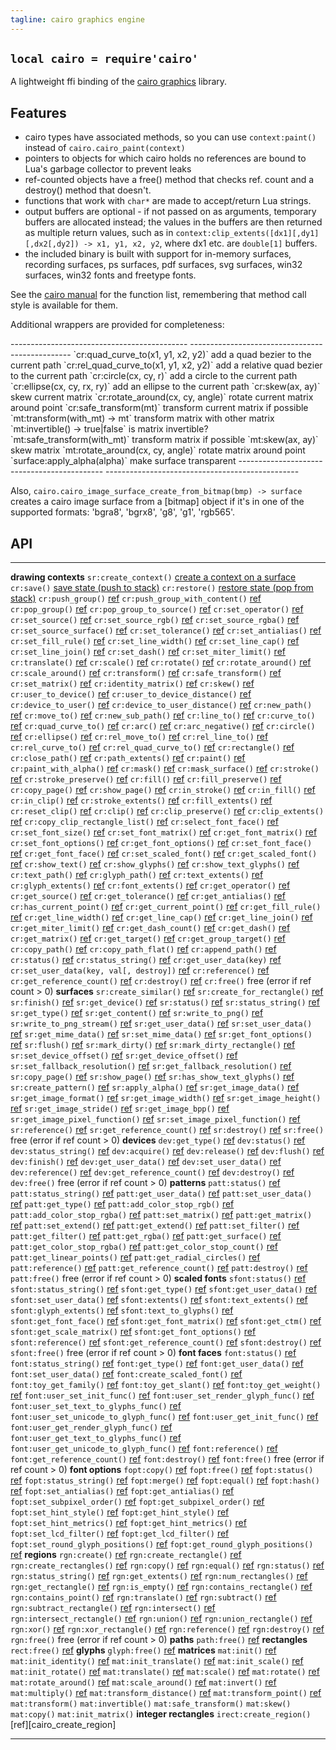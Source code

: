 ```yaml
---
tagline: cairo graphics engine
---
```


## `local cairo = require'cairo'`

A lightweight ffi binding of the [cairo graphics] library.


## Features

  * cairo types have associated methods, so you can use `context:paint()`
  instead of `cairo.cairo_paint(context)`
  * pointers to objects for which cairo holds no references are bound to
  Lua's garbage collector to prevent leaks
  * ref-counted objects have a free() method that checks ref. count and a
  destroy() method that doesn't.
  * functions that work with `char*` are made to accept/return Lua strings.
  * output buffers are optional - if not passed on as arguments, temporary
  buffers are allocated instead; the values in the buffers are then returned
  as multiple return values, such as in
  `context:clip_extents([dx1][,dy1][,dx2[,dy2]) -> x1, y1, x2, y2`,
  where dx1 etc. are `double[1]` buffers.
  * the included binary is built with support for in-memory surfaces,
  recording surfaces, ps surfaces, pdf surfaces, svg surfaces, win32 surfaces,
  win32 fonts and freetype fonts.

See the [cairo manual] for the function list, remembering that method call
style is available for them.

Additional wrappers are provided for completeness:

<div class="small">
-------------------------------------------- ------------------------------------------------
`cr:quad_curve_to(x1, y1, x2, y2)`           add a quad bezier to the current path
`cr:rel_quad_curve_to(x1, y1, x2, y2)`       add a relative quad bezier to the current path
`cr:circle(cx, cy, r)`                       add a circle to the current path
`cr:ellipse(cx, cy, rx, ry)`                 add an ellipse to the current path
`cr:skew(ax, ay)`                            skew current matrix
`cr:rotate_around(cx, cy, angle)`            rotate current matrix around point
`cr:safe_transform(mt)`                      transform current matrix if possible
`mt:transform(with_mt) -> mt`                transform matrix with other matrix
`mt:invertible() -> true|false`              is matrix invertible?
`mt:safe_transform(with_mt)`                 transform matrix if possible
`mt:skew(ax, ay)`                            skew matrix
`mt:rotate_around(cx, cy, angle)`            rotate matrix around point
`surface:apply_alpha(alpha)`                 make surface transparent
-------------------------------------------- ------------------------------------------------

Also, `cairo.cairo_image_surface_create_from_bitmap(bmp) -> surface`
creates a cairo image surface from a [bitmap] object if it's in one
of the supported formats: 'bgra8', 'bgrx8', 'g8', 'g1', 'rgb565'.

[cairo graphics]:   http://cairographics.org/
[cairo manual]:     http://cairographics.org/manual/


## API

------------------------------------------- -----------------------------------------------------
__drawing contexts__
`sr:create_context()`                       [create a context on a surface][cairo_create]
`cr:save()`                                 [save state (push to stack)][cairo_save]
`cr:restore()`                              [restore state (pop from stack)][cairo_restore]
`cr:push_group()`                           [ref][cairo_push_group]
`cr:push_group_with_content()`              [ref][cairo_push_group_with_content]
`cr:pop_group()`                            [ref][cairo_pop_group]
`cr:pop_group_to_source()`                  [ref][cairo_pop_group_to_source]
`cr:set_operator()`                         [ref][cairo_set_operator]
`cr:set_source()`                           [ref][cairo_set_source]
`cr:set_source_rgb()`                       [ref][cairo_set_source_rgb]
`cr:set_source_rgba()`                      [ref][cairo_set_source_rgba]
`cr:set_source_surface()`                   [ref][cairo_set_source_surface]
`cr:set_tolerance()`                        [ref][cairo_set_tolerance]
`cr:set_antialias()`                        [ref][cairo_set_antialias]
`cr:set_fill_rule()`                        [ref][cairo_set_fill_rule]
`cr:set_line_width()`                       [ref][cairo_set_line_width]
`cr:set_line_cap()`                         [ref][cairo_set_line_cap]
`cr:set_line_join()`                        [ref][cairo_set_line_join]
`cr:set_dash()`                             [ref][cairo_set_dash]
`cr:set_miter_limit()`                      [ref][cairo_set_miter_limit]
`cr:translate()`                            [ref][cairo_translate]
`cr:scale()`                                [ref][cairo_scale]
`cr:rotate()`                               [ref][cairo_rotate]
`cr:rotate_around()`                        [ref][cairo_rotate_around]
`cr:scale_around()`                         [ref][cairo_scale_around]
`cr:transform()`                            [ref][cairo_transform]
`cr:safe_transform()`                       [ref][cairo_safe_transform]
`cr:set_matrix()`                           [ref][cairo_set_matrix]
`cr:identity_matrix()`                      [ref][cairo_identity_matrix]
`cr:skew()`                                 [ref][cairo_skew]
`cr:user_to_device()`                       [ref][cairo_user_to_device]
`cr:user_to_device_distance()`              [ref][cairo_user_to_device_distance]
`cr:device_to_user()`                       [ref][cairo_device_to_user]
`cr:device_to_user_distance()`              [ref][cairo_device_to_user_distance]
`cr:new_path()`                             [ref][cairo_new_path]
`cr:move_to()`                              [ref][cairo_move_to]
`cr:new_sub_path()`                         [ref][cairo_new_sub_path]
`cr:line_to()`                              [ref][cairo_line_to]
`cr:curve_to()`                             [ref][cairo_curve_to]
`cr:quad_curve_to()`                        [ref][cairo_quad_curve_to]
`cr:arc()`                                  [ref][cairo_arc]
`cr:arc_negative()`                         [ref][cairo_arc_negative]
`cr:circle()`                               [ref][cairo_circle]
`cr:ellipse()`                              [ref][cairo_ellipse]
`cr:rel_move_to()`                          [ref][cairo_rel_move_to]
`cr:rel_line_to()`                          [ref][cairo_rel_line_to]
`cr:rel_curve_to()`                         [ref][cairo_rel_curve_to]
`cr:rel_quad_curve_to()`                    [ref][cairo_rel_quad_curve_to]
`cr:rectangle()`                            [ref][cairo_rectangle]
`cr:close_path()`                           [ref][cairo_close_path]
`cr:path_extents()`                         [ref][cairo_path_extents]
`cr:paint()`                                [ref][cairo_paint]
`cr:paint_with_alpha()`                     [ref][cairo_paint_with_alpha]
`cr:mask()`                                 [ref][cairo_mask]
`cr:mask_surface()`                         [ref][cairo_mask_surface]
`cr:stroke()`                               [ref][cairo_stroke]
`cr:stroke_preserve()`                      [ref][cairo_stroke_preserve]
`cr:fill()`                                 [ref][cairo_fill]
`cr:fill_preserve()`                        [ref][cairo_fill_preserve]
`cr:copy_page()`                            [ref][cairo_copy_page]
`cr:show_page()`                            [ref][cairo_show_page]
`cr:in_stroke()`                            [ref][cairo_in_stroke]
`cr:in_fill()`                              [ref][cairo_in_fill]
`cr:in_clip()`                              [ref][cairo_in_clip]
`cr:stroke_extents()`                       [ref][cairo_stroke_extents]
`cr:fill_extents()`                         [ref][cairo_fill_extents]
`cr:reset_clip()`                           [ref][cairo_reset_clip]
`cr:clip()`                                 [ref][cairo_clip]
`cr:clip_preserve()`                        [ref][cairo_clip_preserve]
`cr:clip_extents()`                         [ref][cairo_clip_extents]
`cr:copy_clip_rectangle_list()`             [ref][cairo_copy_clip_rectangle_list]
`cr:select_font_face()`                     [ref][cairo_select_font_face]
`cr:set_font_size()`                        [ref][cairo_set_font_size]
`cr:set_font_matrix()`                      [ref][cairo_set_font_matrix]
`cr:get_font_matrix()`                      [ref][cairo_get_font_matrix]
`cr:set_font_options()`                     [ref][cairo_set_font_options]
`cr:get_font_options()`                     [ref][cairo_get_font_options]
`cr:set_font_face()`                        [ref][cairo_set_font_face]
`cr:get_font_face()`                        [ref][cairo_get_font_face]
`cr:set_scaled_font()`                      [ref][cairo_set_scaled_font]
`cr:get_scaled_font()`                      [ref][cairo_get_scaled_font]
`cr:show_text()`                            [ref][cairo_show_text]
`cr:show_glyphs()`                          [ref][cairo_show_glyphs]
`cr:show_text_glyphs()`                     [ref][cairo_show_text_glyphs]
`cr:text_path()`                            [ref][cairo_text_path]
`cr:glyph_path()`                           [ref][cairo_glyph_path]
`cr:text_extents()`                         [ref][cairo_text_extents]
`cr:glyph_extents()`                        [ref][cairo_glyph_extents]
`cr:font_extents()`                         [ref][cairo_font_extents]
`cr:get_operator()`                         [ref][cairo_get_operator]
`cr:get_source()`                           [ref][cairo_get_source]
`cr:get_tolerance()`                        [ref][cairo_get_tolerance]
`cr:get_antialias()`                        [ref][cairo_get_antialias]
`cr:has_current_point()`                    [ref][cairo_has_current_point]
`cr:get_current_point()`                    [ref][cairo_get_current_point]
`cr:get_fill_rule()`                        [ref][cairo_get_fill_rule]
`cr:get_line_width()`                       [ref][cairo_get_line_width]
`cr:get_line_cap()`                         [ref][cairo_get_line_cap]
`cr:get_line_join()`                        [ref][cairo_get_line_join]
`cr:get_miter_limit()`                      [ref][cairo_get_miter_limit]
`cr:get_dash_count()`                       [ref][cairo_get_dash_count]
`cr:get_dash()`                             [ref][cairo_get_dash]
`cr:get_matrix()`                           [ref][cairo_get_matrix]
`cr:get_target()`                           [ref][cairo_get_target]
`cr:get_group_target()`                     [ref][cairo_get_group_target]
`cr:copy_path()`                            [ref][cairo_copy_path]
`cr:copy_path_flat()`                       [ref][cairo_copy_path_flat]
`cr:append_path()`                          [ref][cairo_append_path]
`cr:status()`                               [ref][cairo_status]
`cr:status_string()`                        [ref][cairo_status_string]
`cr:get_user_data(key)`                     [ref][cairo_get_user_data]
`cr:set_user_data(key, val[, destroy])`     [ref][cairo_set_user_data]
`cr:reference()`                            [ref][cairo_reference]
`cr:get_reference_count()`                  [ref][cairo_get_reference_count]
`cr:destroy()`                              [ref][cairo_destroy]
`cr:free()`                                 free (error if ref count > 0)
__surfaces__
`sr:create_similar()`                       [ref][cairo_surface_create_similar]
`sr:create_for_rectangle()`                 [ref][cairo_surface_create_for_rectangle]
`sr:finish()`                               [ref][cairo_surface_finish]
`sr:get_device()`                           [ref][cairo_surface_get_device]
`sr:status()`                               [ref][cairo_surface_status]
`sr:status_string()`                        [ref][cairo_surface_status_string]
`sr:get_type()`                             [ref][cairo_surface_get_type]
`sr:get_content()`                          [ref][cairo_surface_get_content]
`sr:write_to_png()`                         [ref][cairo_surface_write_to_png]
`sr:write_to_png_stream()`                  [ref][cairo_surface_write_to_png_stream]
`sr:get_user_data()`                        [ref][cairo_surface_get_user_data]
`sr:set_user_data()`                        [ref][cairo_surface_set_user_data]
`sr:get_mime_data()`                        [ref][cairo_surface_get_mime_data]
`sr:set_mime_data()`                        [ref][cairo_surface_set_mime_data]
`sr:get_font_options()`                     [ref][cairo_surface_get_font_options]
`sr:flush()`                                [ref][cairo_surface_flush]
`sr:mark_dirty()`                           [ref][cairo_surface_mark_dirty]
`sr:mark_dirty_rectangle()`                 [ref][cairo_surface_mark_dirty_rectangle]
`sr:set_device_offset()`                    [ref][cairo_surface_set_device_offset]
`sr:get_device_offset()`                    [ref][cairo_surface_get_device_offset]
`sr:set_fallback_resolution()`              [ref][cairo_surface_set_fallback_resolution]
`sr:get_fallback_resolution()`              [ref][cairo_surface_get_fallback_resolution]
`sr:copy_page()`                            [ref][cairo_surface_copy_page]
`sr:show_page()`                            [ref][cairo_surface_show_page]
`sr:has_show_text_glyphs()`                 [ref][cairo_surface_has_show_text_glyphs]
`sr:create_pattern()`                       [ref][cairo_surface_create_pattern]
`sr:apply_alpha()`                          [ref][cairo_surface_apply_alpha]
`sr:get_image_data()`                       [ref][cairo_surface_get_image_data]
`sr:get_image_format()`                     [ref][cairo_surface_get_image_format]
`sr:get_image_width()`                      [ref][cairo_surface_get_image_width]
`sr:get_image_height()`                     [ref][cairo_surface_get_image_height]
`sr:get_image_stride()`                     [ref][cairo_surface_get_image_stride]
`sr:get_image_bpp()`                        [ref][cairo_surface_get_image_bpp]
`sr:get_image_pixel_function()`             [ref][cairo_surface_get_image_pixel_function]
`sr:set_image_pixel_function()`             [ref][cairo_surface_set_image_pixel_function]
`sr:reference()`                            [ref][cairo_surface_reference]
`sr:get_reference_count()`                  [ref][cairo_surface_get_reference_count]
`sr:destroy()`                              [ref][cairo_surface_destroy]
`sr:free()`                                 free (error if ref count > 0)
__devices__
`dev:get_type()`                            [ref][cairo_get_type]
`dev:status()`                              [ref][cairo_status]
`dev:status_string()`                       [ref][cairo_status_string]
`dev:acquire()`                             [ref][cairo_acquire]
`dev:release()`                             [ref][cairo_release]
`dev:flush()`                               [ref][cairo_flush]
`dev:finish()`                              [ref][cairo_finish]
`dev:get_user_data()`                       [ref][cairo_get_user_data]
`dev:set_user_data()`                       [ref][cairo_set_user_data]
`dev:reference()`                           [ref][cairo_reference]
`dev:get_reference_count()`                 [ref][cairo_get_reference_count]
`dev:destroy()`                             [ref][cairo_destroy]
`dev:free()`                                free (error if ref count > 0)
__patterns__
`patt:status()`                             [ref][cairo_status]
`patt:status_string()`                      [ref][cairo_status_string]
`patt:get_user_data()`                      [ref][cairo_get_user_data]
`patt:set_user_data()`                      [ref][cairo_set_user_data]
`patt:get_type()`                           [ref][cairo_get_type]
`patt:add_color_stop_rgb()`                 [ref][cairo_add_color_stop_rgb]
`patt:add_color_stop_rgba()`                [ref][cairo_add_color_stop_rgba]
`patt:set_matrix()`                         [ref][cairo_set_matrix]
`patt:get_matrix()`                         [ref][cairo_get_matrix]
`patt:set_extend()`                         [ref][cairo_set_extend]
`patt:get_extend()`                         [ref][cairo_get_extend]
`patt:set_filter()`                         [ref][cairo_set_filter]
`patt:get_filter()`                         [ref][cairo_get_filter]
`patt:get_rgba()`                           [ref][cairo_get_rgba]
`patt:get_surface()`                        [ref][cairo_get_surface]
`patt:get_color_stop_rgba()`                [ref][cairo_get_color_stop_rgba]
`patt:get_color_stop_count()`               [ref][cairo_get_color_stop_count]
`patt:get_linear_points()`                  [ref][cairo_get_linear_points]
`patt:get_radial_circles()`                 [ref][cairo_get_radial_circles]
`patt:reference()`                          [ref][cairo_reference]
`patt:get_reference_count()`                [ref][cairo_get_reference_count]
`patt:destroy()`                            [ref][cairo_destroy]
`patt:free()`                               free (error if ref count > 0)
__scaled fonts__
`sfont:status()`                            [ref][cairo_status]
`sfont:status_string()`                     [ref][cairo_status_string]
`sfont:get_type()`                          [ref][cairo_get_type]
`sfont:get_user_data()`                     [ref][cairo_get_user_data]
`sfont:set_user_data()`                     [ref][cairo_set_user_data]
`sfont:extents()`                           [ref][cairo_extents]
`sfont:text_extents()`                      [ref][cairo_text_extents]
`sfont:glyph_extents()`                     [ref][cairo_glyph_extents]
`sfont:text_to_glyphs()`                    [ref][cairo_text_to_glyphs]
`sfont:get_font_face()`                     [ref][cairo_get_font_face]
`sfont:get_font_matrix()`                   [ref][cairo_get_font_matrix]
`sfont:get_ctm()`                           [ref][cairo_get_ctm]
`sfont:get_scale_matrix()`                  [ref][cairo_get_scale_matrix]
`sfont:get_font_options()`                  [ref][cairo_get_font_options]
`sfont:reference()`                         [ref][cairo_reference]
`sfont:get_reference_count()`               [ref][cairo_get_reference_count]
`sfont:destroy()`                           [ref][cairo_destroy]
`sfont:free()`                              free (error if ref count > 0)
__font faces__
`font:status()`                             [ref][cairo_status]
`font:status_string()`                      [ref][cairo_status_string]
`font:get_type()`                           [ref][cairo_get_type]
`font:get_user_data()`                      [ref][cairo_get_user_data]
`font:set_user_data()`                      [ref][cairo_set_user_data]
`font:create_scaled_font()`                 [ref][cairo_create_scaled_font]
`font:toy_get_family()`                     [ref][cairo_toy_get_family]
`font:toy_get_slant()`                      [ref][cairo_toy_get_slant]
`font:toy_get_weight()`                     [ref][cairo_toy_get_weight]
`font:user_set_init_func()`                 [ref][cairo_user_set_init_func]
`font:user_set_render_glyph_func()`         [ref][cairo_user_set_render_glyph_func]
`font:user_set_text_to_glyphs_func()`       [ref][cairo_user_set_text_to_glyphs_func]
`font:user_set_unicode_to_glyph_func()`     [ref][cairo_user_set_unicode_to_glyph_func]
`font:user_get_init_func()`                 [ref][cairo_user_get_init_func]
`font:user_get_render_glyph_func()`         [ref][cairo_user_get_render_glyph_func]
`font:user_get_text_to_glyphs_func()`       [ref][cairo_user_get_text_to_glyphs_func]
`font:user_get_unicode_to_glyph_func()`     [ref][cairo_user_get_unicode_to_glyph_func]
`font:reference()`                          [ref][cairo_reference]
`font:get_reference_count()`                [ref][cairo_get_reference_count]
`font:destroy()`                            [ref][cairo_destroy]
`font:free()`                               free (error if ref count > 0)
__font options__
`fopt:copy()`                               [ref][cairo_copy]
`fopt:free()`                               [ref][cairo_free]
`fopt:status()`                             [ref][cairo_status]
`fopt:status_string()`                      [ref][cairo_status_string]
`fopt:merge()`                              [ref][cairo_merge]
`fopt:equal()`                              [ref][cairo_equal]
`fopt:hash()`                               [ref][cairo_hash]
`fopt:set_antialias()`                      [ref][cairo_set_antialias]
`fopt:get_antialias()`                      [ref][cairo_get_antialias]
`fopt:set_subpixel_order()`                 [ref][cairo_set_subpixel_order]
`fopt:get_subpixel_order()`                 [ref][cairo_get_subpixel_order]
`fopt:set_hint_style()`                     [ref][cairo_set_hint_style]
`fopt:get_hint_style()`                     [ref][cairo_get_hint_style]
`fopt:set_hint_metrics()`                   [ref][cairo_set_hint_metrics]
`fopt:get_hint_metrics()`                   [ref][cairo_get_hint_metrics]
`fopt:set_lcd_filter()`                     [ref][cairo_set_lcd_filter]
`fopt:get_lcd_filter()`                     [ref][cairo_get_lcd_filter]
`fopt:set_round_glyph_positions()`          [ref][cairo_set_round_glyph_positions]
`fopt:get_round_glyph_positions()`          [ref][cairo_get_round_glyph_positions]
__regions__
`rgn:create()`                              [ref][cairo_create]
`rgn:create_rectangle()`                    [ref][cairo_create_rectangle]
`rgn:create_rectangles()`                   [ref][cairo_create_rectangles]
`rgn:copy()`                                [ref][cairo_copy]
`rgn:equal()`                               [ref][cairo_equal]
`rgn:status()`                              [ref][cairo_status]
`rgn:status_string()`                       [ref][cairo_status_string]
`rgn:get_extents()`                         [ref][cairo_get_extents]
`rgn:num_rectangles()`                      [ref][cairo_num_rectangles]
`rgn:get_rectangle()`                       [ref][cairo_get_rectangle]
`rgn:is_empty()`                            [ref][cairo_is_empty]
`rgn:contains_rectangle()`                  [ref][cairo_contains_rectangle]
`rgn:contains_point()`                      [ref][cairo_contains_point]
`rgn:translate()`                           [ref][cairo_translate]
`rgn:subtract()`                            [ref][cairo_subtract]
`rgn:subtract_rectangle()`                  [ref][cairo_subtract_rectangle]
`rgn:intersect()`                           [ref][cairo_intersect]
`rgn:intersect_rectangle()`                 [ref][cairo_intersect_rectangle]
`rgn:union()`                               [ref][cairo_union]
`rgn:union_rectangle()`                     [ref][cairo_union_rectangle]
`rgn:xor()`                                 [ref][cairo_xor]
`rgn:xor_rectangle()`                       [ref][cairo_xor_rectangle]
`rgn:reference()`                           [ref][cairo_reference]
`rgn:destroy()`                             [ref][cairo_destroy]
`rgn:free()`                                free (error if ref count > 0)
__paths__
`path:free()`                               [ref][cairo_free]
__rectangles__
`rect:free()`                               [ref][cairo_free]
__glyphs__
`glyph:free()`                              [ref][cairo_free]
__matrices__
`mat:init()`                                [ref][cairo_init]
`mat:init_identity()`                       [ref][cairo_init_identity]
`mat:init_translate()`                      [ref][cairo_init_translate]
`mat:init_scale()`                          [ref][cairo_init_scale]
`mat:init_rotate()`                         [ref][cairo_init_rotate]
`mat:translate()`                           [ref][cairo_translate]
`mat:scale()`                               [ref][cairo_scale]
`mat:rotate()`                              [ref][cairo_rotate]
`mat:rotate_around()`                       [ref][cairo_rotate_around]
`mat:scale_around()`                        [ref][cairo_scale_around]
`mat:invert()`                              [ref][cairo_invert]
`mat:multiply()`                            [ref][cairo_multiply]
`mat:transform_distance()`                  [ref][cairo_transform_distance]
`mat:transform_point()`                     [ref][cairo_transform_point]
`mat:transform()`
`mat:invertible()`
`mat:safe_transform()`
`mat:skew()`
`mat:copy()`
`mat:init_matrix()`
__integer rectangles__
`irect:create_region()`                     [ref][cairo_create_region]
------------------------------------------- ---------------------------------------
</div>

[cairo_create]:                            http://cairographics.org/manual/cairo-t.html#cairo-create
[cairo_save]:                              http://cairographics.org/manual/cairo-cairo-t.html#cairo-save
[cairo_restore]:                           http://cairographics.org/manual/cairo-cairo-t.html#cairo-restore
[cairo_push_group]:                        http://cairographics.org/manual/cairo-cairo-t.html#cairo-push-group
[cairo_push_group_with_content]:           http://cairographics.org/manual/cairo-cairo-t.html#cairo-push-group-with-content
[cairo_pop_group]:                         http://cairographics.org/manual/cairo-cairo-t.html#cairo-pop-group
[cairo_pop_group_to_source]:               http://cairographics.org/manual/cairo-cairo-t.html#cairo-pop-group-to-source
[cairo_set_operator]:                      http://cairographics.org/manual/cairo-cairo-t.html#cairo-set-operator
[cairo_set_source]:                        http://cairographics.org/manual/cairo-cairo-t.html#cairo-set-source
[cairo_set_source_rgb]:                    http://cairographics.org/manual/cairo-cairo-t.html#cairo-set-source-rgb
[cairo_set_source_rgba]:                   http://cairographics.org/manual/cairo-cairo-t.html#cairo-set-source-rgba
[cairo_set_source_surface]:                http://cairographics.org/manual/cairo-cairo-t.html#cairo-set-source-surface
[cairo_set_tolerance]:                     http://cairographics.org/manual/cairo-cairo-t.html#cairo-set-tolerance
[cairo_set_antialias]:                     http://cairographics.org/manual/cairo-cairo-t.html#cairo-set-antialias
[cairo_set_fill_rule]:                     http://cairographics.org/manual/cairo-cairo-t.html#cairo-set-fill-rule
[cairo_set_line_width]:                    http://cairographics.org/manual/cairo-cairo-t.html#cairo-set-line-width
[cairo_set_line_cap]:                      http://cairographics.org/manual/cairo-cairo-t.html#cairo-set-line-cap
[cairo_set_line_join]:                     http://cairographics.org/manual/cairo-cairo-t.html#cairo-set-line-join
[cairo_set_dash]:                          http://cairographics.org/manual/cairo-cairo-t.html#cairo-set-dash
[cairo_set_miter_limit]:                   http://cairographics.org/manual/cairo-cairo-t.html#cairo-set-miter-limit
[cairo_translate]:                         http://cairographics.org/manual/cairo-cairo-t.html#cairo-translate
[cairo_scale]:                             http://cairographics.org/manual/cairo-cairo-t.html#cairo-scale
[cairo_rotate]:                            http://cairographics.org/manual/cairo-cairo-t.html#cairo-rotate
[cairo_rotate_around]:                     http://cairographics.org/manual/cairo-cairo-t.html#cairo-rotate-around
[cairo_scale_around]:                      http://cairographics.org/manual/cairo-cairo-t.html#cairo-scale-around
[cairo_transform]:                         http://cairographics.org/manual/cairo-cairo-t.html#cairo-transform
[cairo_safe_transform]:                    http://cairographics.org/manual/cairo-cairo-t.html#cairo-safe-transform
[cairo_set_matrix]:                        http://cairographics.org/manual/cairo-cairo-t.html#cairo-set-matrix
[cairo_identity_matrix]:                   http://cairographics.org/manual/cairo-cairo-t.html#cairo-identity-matrix
[cairo_skew]:                              http://cairographics.org/manual/cairo-cairo-t.html#cairo-skew
[cairo_user_to_device]:                    http://cairographics.org/manual/cairo-cairo-t.html#cairo-user-to-device
[cairo_user_to_device_distance]:           http://cairographics.org/manual/cairo-cairo-t.html#cairo-user-to-device-distance
[cairo_device_to_user]:                    http://cairographics.org/manual/cairo-cairo-t.html#cairo-device-to-user
[cairo_device_to_user_distance]:           http://cairographics.org/manual/cairo-cairo-t.html#cairo-device-to-user-distance
[cairo_new_path]:                          http://cairographics.org/manual/cairo-cairo-t.html#cairo-new-path
[cairo_move_to]:                           http://cairographics.org/manual/cairo-cairo-t.html#cairo-move-to
[cairo_new_sub_path]:                      http://cairographics.org/manual/cairo-cairo-t.html#cairo-new-sub-path
[cairo_line_to]:                           http://cairographics.org/manual/cairo-cairo-t.html#cairo-line-to
[cairo_curve_to]:                          http://cairographics.org/manual/cairo-cairo-t.html#cairo-curve-to
[cairo_quad_curve_to]:                     http://cairographics.org/manual/cairo-cairo-t.html#cairo-quad-curve-to
[cairo_arc]:                               http://cairographics.org/manual/cairo-cairo-t.html#cairo-arc
[cairo_arc_negative]:                      http://cairographics.org/manual/cairo-cairo-t.html#cairo-arc-negative
[cairo_circle]:                            http://cairographics.org/manual/cairo-cairo-t.html#cairo-circle
[cairo_ellipse]:                           http://cairographics.org/manual/cairo-cairo-t.html#cairo-ellipse
[cairo_rel_move_to]:                       http://cairographics.org/manual/cairo-cairo-t.html#cairo-rel-move-to
[cairo_rel_line_to]:                       http://cairographics.org/manual/cairo-cairo-t.html#cairo-rel-line-to
[cairo_rel_curve_to]:                      http://cairographics.org/manual/cairo-cairo-t.html#cairo-rel-curve-to
[cairo_rel_quad_curve_to]:                 http://cairographics.org/manual/cairo-cairo-t.html#cairo-rel-quad-curve-to
[cairo_rectangle]:                         http://cairographics.org/manual/cairo-cairo-t.html#cairo-rectangle
[cairo_close_path]:                        http://cairographics.org/manual/cairo-cairo-t.html#cairo-close-path
[cairo_path_extents]:                      http://cairographics.org/manual/cairo-cairo-t.html#cairo-path-extents
[cairo_paint]:                             http://cairographics.org/manual/cairo-cairo-t.html#cairo-paint
[cairo_paint_with_alpha]:                  http://cairographics.org/manual/cairo-cairo-t.html#cairo-paint-with-alpha
[cairo_mask]:                              http://cairographics.org/manual/cairo-cairo-t.html#cairo-mask
[cairo_mask_surface]:                      http://cairographics.org/manual/cairo-cairo-t.html#cairo-mask-surface
[cairo_stroke]:                            http://cairographics.org/manual/cairo-cairo-t.html#cairo-stroke
[cairo_stroke_preserve]:                   http://cairographics.org/manual/cairo-cairo-t.html#cairo-stroke-preserve
[cairo_fill]:                              http://cairographics.org/manual/cairo-cairo-t.html#cairo-fill
[cairo_fill_preserve]:                     http://cairographics.org/manual/cairo-cairo-t.html#cairo-fill-preserve
[cairo_copy_page]:                         http://cairographics.org/manual/cairo-cairo-t.html#cairo-copy-page
[cairo_show_page]:                         http://cairographics.org/manual/cairo-cairo-t.html#cairo-show-page
[cairo_in_stroke]:                         http://cairographics.org/manual/cairo-cairo-t.html#cairo-in-stroke
[cairo_in_fill]:                           http://cairographics.org/manual/cairo-cairo-t.html#cairo-in-fill
[cairo_in_clip]:                           http://cairographics.org/manual/cairo-cairo-t.html#cairo-in-clip
[cairo_stroke_extents]:                    http://cairographics.org/manual/cairo-cairo-t.html#cairo-stroke-extents
[cairo_fill_extents]:                      http://cairographics.org/manual/cairo-cairo-t.html#cairo-fill-extents
[cairo_reset_clip]:                        http://cairographics.org/manual/cairo-cairo-t.html#cairo-reset-clip
[cairo_clip]:                              http://cairographics.org/manual/cairo-cairo-t.html#cairo-clip
[cairo_clip_preserve]:                     http://cairographics.org/manual/cairo-cairo-t.html#cairo-clip-preserve
[cairo_clip_extents]:                      http://cairographics.org/manual/cairo-cairo-t.html#cairo-clip-extents
[cairo_copy_clip_rectangle_list]:          http://cairographics.org/manual/cairo-cairo-t.html#cairo-copy-clip-rectangle-list
[cairo_select_font_face]:                  http://cairographics.org/manual/cairo-text.html#cairo-select-font-face
[cairo_set_font_size]:                     http://cairographics.org/manual/cairo-text.html#cairo-set-font-size
[cairo_set_font_matrix]:                   http://cairographics.org/manual/cairo-text.html#cairo-set-font-matrix
[cairo_get_font_matrix]:                   http://cairographics.org/manual/cairo-text.html#cairo-get-font-matrix
[cairo_set_font_options]:                  http://cairographics.org/manual/cairo-text.html#cairo-set-font-options
[cairo_get_font_options]:                  http://cairographics.org/manual/cairo-text.html#cairo-get-font-options
[cairo_set_font_face]:                     http://cairographics.org/manual/cairo-text.html#cairo-set-font-face
[cairo_get_font_face]:                     http://cairographics.org/manual/cairo-text.html#cairo-get-font-face
[cairo_set_scaled_font]:                   http://cairographics.org/manual/cairo-text.html#cairo-set-scaled-font
[cairo_get_scaled_font]:                   http://cairographics.org/manual/cairo-text.html#cairo-get-scaled-font
[cairo_show_text]:                         http://cairographics.org/manual/cairo-text.html#cairo-show-text
[cairo_show_glyphs]:                       http://cairographics.org/manual/cairo-text.html#cairo-show-glyphs
[cairo_show_text_glyphs]:                  http://cairographics.org/manual/cairo-text.html#cairo-show-text-glyphs
[cairo_text_path]:                         http://cairographics.org/manual/cairo-text.html#cairo-text-path
[cairo_glyph_path]:                        http://cairographics.org/manual/cairo-text.html#cairo-glyph-path
[cairo_text_extents]:                      http://cairographics.org/manual/cairo-text.html#cairo-text-extents
[cairo_glyph_extents]:                     http://cairographics.org/manual/cairo-text.html#cairo-glyph-extents
[cairo_font_extents]:                      http://cairographics.org/manual/cairo-text.html#cairo-font-extents
[cairo_get_operator]:                      http://cairographics.org/manual/cairo-cairo-t.html#cairo-get-operator
[cairo_get_source]:                        http://cairographics.org/manual/cairo-cairo-t.html#cairo-get-source
[cairo_get_tolerance]:                     http://cairographics.org/manual/cairo-cairo-t.html#cairo-get-tolerance
[cairo_get_antialias]:                     http://cairographics.org/manual/cairo-cairo-t.html#cairo-get-antialias
[cairo_has_current_point]:                 http://cairographics.org/manual/cairo-cairo-t.html#cairo-has-current-point
[cairo_get_current_point]:                 http://cairographics.org/manual/cairo-cairo-t.html#cairo-get-current-point
[cairo_get_fill_rule]:                     http://cairographics.org/manual/cairo-cairo-t.html#cairo-get-fill-rule
[cairo_get_line_width]:                    http://cairographics.org/manual/cairo-cairo-t.html#cairo-get-line-width
[cairo_get_line_cap]:                      http://cairographics.org/manual/cairo-cairo-t.html#cairo-get-line-cap
[cairo_get_line_join]:                     http://cairographics.org/manual/cairo-cairo-t.html#cairo-get-line-join
[cairo_get_miter_limit]:                   http://cairographics.org/manual/cairo-cairo-t.html#cairo-get-miter-limit
[cairo_get_dash_count]:                    http://cairographics.org/manual/cairo-cairo-t.html#cairo-get-dash-count
[cairo_get_dash]:                          http://cairographics.org/manual/cairo-cairo-t.html#cairo-get-dash
[cairo_get_matrix]:                        http://cairographics.org/manual/cairo-cairo-t.html#cairo-get-matrix
[cairo_get_target]:                        http://cairographics.org/manual/cairo-cairo-t.html#cairo-get-target
[cairo_get_group_target]:                  http://cairographics.org/manual/cairo-cairo-t.html#cairo-get-group-target
[cairo_copy_path]:                         http://cairographics.org/manual/cairo-cairo-t.html#cairo-copy-path
[cairo_copy_path_flat]:                    http://cairographics.org/manual/cairo-cairo-t.html#cairo-copy-path-flat
[cairo_append_path]:                       http://cairographics.org/manual/cairo-cairo-t.html#cairo-append-path
[cairo_status]:                            http://cairographics.org/manual/cairo-cairo-t.html#cairo-status
[cairo_status_string]:                     http://cairographics.org/manual/cairo-cairo-t.html#cairo-status-string
[cairo_get_user_data]:                     http://cairographics.org/manual/cairo-cairo-t.html#cairo-get-user-data
[cairo_set_user_data]:                     http://cairographics.org/manual/cairo-cairo-t.html#cairo-set-user-data
[cairo_reference]:                         http://cairographics.org/manual/cairo-cairo-t.html#cairo-reference
[cairo_get_reference_count]:               http://cairographics.org/manual/cairo-cairo-t.html#cairo-get-reference-count
[cairo_destroy]:                           http://cairographics.org/manual/cairo-cairo-t.html#cairo-destroy
[cairo_free]:                              http://cairographics.org/manual/cairo-cairo-t.html#cairo-free

[cairo_surface_create_similar]:            http://cairographics.org/manual/cairo-cairo-surface-t.html#cairo-surface-create-similar
[cairo_surface_create_for_rectangle]:      http://cairographics.org/manual/cairo-cairo-surface-t.html#cairo-surface-create-for-rectangle
[cairo_surface_finish]:                    http://cairographics.org/manual/cairo-cairo-surface-t.html#cairo-surface-finish
[cairo_surface_get_device]:                http://cairographics.org/manual/cairo-cairo-surface-t.html#cairo-surface-get-device
[cairo_surface_status]:                    http://cairographics.org/manual/cairo-cairo-surface-t.html#cairo-surface-status
[cairo_surface_status_string]:             http://cairographics.org/manual/cairo-cairo-surface-t.html#cairo-surface-status-string
[cairo_surface_get_type]:                  http://cairographics.org/manual/cairo-cairo-surface-t.html#cairo-surface-get-type
[cairo_surface_get_content]:               http://cairographics.org/manual/cairo-cairo-surface-t.html#cairo-surface-get-content
[cairo_surface_write_to_png]:              http://cairographics.org/manual/cairo-cairo-surface-t.html#cairo-surface-write-to-png
[cairo_surface_write_to_png_stream]:       http://cairographics.org/manual/cairo-cairo-surface-t.html#cairo-surface-write-to-png-stream
[cairo_surface_get_user_data]:             http://cairographics.org/manual/cairo-cairo-surface-t.html#cairo-surface-get-user-data
[cairo_surface_set_user_data]:             http://cairographics.org/manual/cairo-cairo-surface-t.html#cairo-surface-set-user-data
[cairo_surface_get_mime_data]:             http://cairographics.org/manual/cairo-cairo-surface-t.html#cairo-surface-get-mime-data
[cairo_surface_set_mime_data]:             http://cairographics.org/manual/cairo-cairo-surface-t.html#cairo-surface-set-mime-data
[cairo_surface_get_font_options]:          http://cairographics.org/manual/cairo-cairo-surface-t.html#cairo-surface-get-font-options
[cairo_surface_flush]:                     http://cairographics.org/manual/cairo-cairo-surface-t.html#cairo-surface-flush
[cairo_surface_mark_dirty]:                http://cairographics.org/manual/cairo-cairo-surface-t.html#cairo-surface-mark-dirty
[cairo_surface_mark_dirty_rectangle]:      http://cairographics.org/manual/cairo-cairo-surface-t.html#cairo-surface-mark-dirty-rectangle
[cairo_surface_set_device_offset]:         http://cairographics.org/manual/cairo-cairo-surface-t.html#cairo-surface-set-device-offset
[cairo_surface_get_device_offset]:         http://cairographics.org/manual/cairo-cairo-surface-t.html#cairo-surface-get-device-offset
[cairo_surface_set_fallback_resolution]:   http://cairographics.org/manual/cairo-cairo-surface-t.html#cairo-surface-set-fallback-resolution
[cairo_surface_get_fallback_resolution]:   http://cairographics.org/manual/cairo-cairo-surface-t.html#cairo-surface-get-fallback-resolution
[cairo_surface_copy_page]:                 http://cairographics.org/manual/cairo-cairo-surface-t.html#cairo-surface-copy-page
[cairo_surface_show_page]:                 http://cairographics.org/manual/cairo-cairo-surface-t.html#cairo-surface-show-page
[cairo_surface_has_show_text_glyphs]:      http://cairographics.org/manual/cairo-cairo-surface-t.html#cairo-surface-has-show-text-glyphs
[cairo_surface_create_pattern]:            http://cairographics.org/manual/cairo-cairo-surface-t.html#cairo-surface-create-pattern
[cairo_surface_apply_alpha]:               http://cairographics.org/manual/cairo-cairo-surface-t.html#cairo-surface-apply-alpha
[cairo_surface_reference]:                 http://cairographics.org/manual/cairo-cairo-surface-t.html#cairo-surface-reference
[cairo_surface_get_reference_count]:       http://cairographics.org/manual/cairo-cairo-surface-t.html#cairo-surface-get-reference-count
[cairo_surface_destroy]:                   http://cairographics.org/manual/cairo-cairo-surface-t.html#cairo-surface-destroy
[cairo_surface_free]:                      http://cairographics.org/manual/cairo-cairo-surface-t.html#cairo-surface-free
[cairo_surface_get_image_data]:            http://cairographics.org/manual/cairo-cairo-surface-t.html#cairo-surface-get-image-data
[cairo_surface_get_image_format]:          http://cairographics.org/manual/cairo-cairo-surface-t.html#cairo-surface-get-image-format
[cairo_surface_get_image_width]:           http://cairographics.org/manual/cairo-cairo-surface-t.html#cairo-surface-get-image-width
[cairo_surface_get_image_height]:          http://cairographics.org/manual/cairo-cairo-surface-t.html#cairo-surface-get-image-height
[cairo_surface_get_image_stride]:          http://cairographics.org/manual/cairo-cairo-surface-t.html#cairo-surface-get-image-stride
[cairo_surface_get_image_bpp]:             http://cairographics.org/manual/cairo-cairo-surface-t.html#cairo-surface-get-image-bpp
[cairo_surface_get_image_pixel_function]:  http://cairographics.org/manual/cairo-cairo-surface-t.html#cairo-surface-get-image-pixel-function
[cairo_surface_set_image_pixel_function]:  http://cairographics.org/manual/cairo-cairo-surface-t.html#cairo-surface-set-image-pixel-function

[cairo_get_type]:                          http://cairographics.org/manual/cairo-cairo-t.html#cairo-get-type
[cairo_status]:                            http://cairographics.org/manual/cairo-cairo-t.html#cairo-status
[cairo_status_string]:                     http://cairographics.org/manual/cairo-cairo-t.html#cairo-status-string
[cairo_acquire]:                           http://cairographics.org/manual/cairo-cairo-t.html#cairo-acquire
[cairo_release]:                           http://cairographics.org/manual/cairo-cairo-t.html#cairo-release
[cairo_flush]:                             http://cairographics.org/manual/cairo-cairo-t.html#cairo-flush
[cairo_finish]:                            http://cairographics.org/manual/cairo-cairo-t.html#cairo-finish
[cairo_get_user_data]:                     http://cairographics.org/manual/cairo-cairo-t.html#cairo-get-user-data
[cairo_set_user_data]:                     http://cairographics.org/manual/cairo-cairo-t.html#cairo-set-user-data
[cairo_reference]:                         http://cairographics.org/manual/cairo-cairo-t.html#cairo-reference
[cairo_get_reference_count]:               http://cairographics.org/manual/cairo-cairo-t.html#cairo-get-reference-count
[cairo_destroy]:                           http://cairographics.org/manual/cairo-cairo-t.html#cairo-destroy
[cairo_free]:                              http://cairographics.org/manual/cairo-cairo-t.html#cairo-free
[cairo_status]:                            http://cairographics.org/manual/cairo-cairo-t.html#cairo-status
[cairo_status_string]:                     http://cairographics.org/manual/cairo-cairo-t.html#cairo-status-string
[cairo_get_user_data]:                     http://cairographics.org/manual/cairo-cairo-t.html#cairo-get-user-data
[cairo_set_user_data]:                     http://cairographics.org/manual/cairo-cairo-t.html#cairo-set-user-data
[cairo_get_type]:                          http://cairographics.org/manual/cairo-cairo-t.html#cairo-get-type
[cairo_add_color_stop_rgb]:                http://cairographics.org/manual/cairo-cairo-t.html#cairo-add-color-stop-rgb
[cairo_add_color_stop_rgba]:               http://cairographics.org/manual/cairo-cairo-t.html#cairo-add-color-stop-rgba
[cairo_set_matrix]:                        http://cairographics.org/manual/cairo-cairo-t.html#cairo-set-matrix
[cairo_get_matrix]:                        http://cairographics.org/manual/cairo-cairo-t.html#cairo-get-matrix
[cairo_set_extend]:                        http://cairographics.org/manual/cairo-cairo-t.html#cairo-set-extend
[cairo_get_extend]:                        http://cairographics.org/manual/cairo-cairo-t.html#cairo-get-extend
[cairo_set_filter]:                        http://cairographics.org/manual/cairo-cairo-t.html#cairo-set-filter
[cairo_get_filter]:                        http://cairographics.org/manual/cairo-cairo-t.html#cairo-get-filter
[cairo_get_rgba]:                          http://cairographics.org/manual/cairo-cairo-t.html#cairo-get-rgba
[cairo_get_surface]:                       http://cairographics.org/manual/cairo-cairo-t.html#cairo-get-surface
[cairo_get_color_stop_rgba]:               http://cairographics.org/manual/cairo-cairo-t.html#cairo-get-color-stop-rgba
[cairo_get_color_stop_count]:              http://cairographics.org/manual/cairo-cairo-t.html#cairo-get-color-stop-count
[cairo_get_linear_points]:                 http://cairographics.org/manual/cairo-cairo-t.html#cairo-get-linear-points
[cairo_get_radial_circles]:                http://cairographics.org/manual/cairo-cairo-t.html#cairo-get-radial-circles
[cairo_reference]:                         http://cairographics.org/manual/cairo-cairo-t.html#cairo-reference
[cairo_get_reference_count]:               http://cairographics.org/manual/cairo-cairo-t.html#cairo-get-reference-count
[cairo_destroy]:                           http://cairographics.org/manual/cairo-cairo-t.html#cairo-destroy
[cairo_free]:                              http://cairographics.org/manual/cairo-cairo-t.html#cairo-free
[cairo_status]:                            http://cairographics.org/manual/cairo-cairo-t.html#cairo-status
[cairo_status_string]:                     http://cairographics.org/manual/cairo-cairo-t.html#cairo-status-string
[cairo_get_type]:                          http://cairographics.org/manual/cairo-cairo-t.html#cairo-get-type
[cairo_get_user_data]:                     http://cairographics.org/manual/cairo-cairo-t.html#cairo-get-user-data
[cairo_set_user_data]:                     http://cairographics.org/manual/cairo-cairo-t.html#cairo-set-user-data
[cairo_extents]:                           http://cairographics.org/manual/cairo-cairo-t.html#cairo-extents
[cairo_text_extents]:                      http://cairographics.org/manual/cairo-cairo-t.html#cairo-text-extents
[cairo_glyph_extents]:                     http://cairographics.org/manual/cairo-cairo-t.html#cairo-glyph-extents
[cairo_text_to_glyphs]:                    http://cairographics.org/manual/cairo-cairo-t.html#cairo-text-to-glyphs
[cairo_get_font_face]:                     http://cairographics.org/manual/cairo-cairo-t.html#cairo-get-font-face
[cairo_get_font_matrix]:                   http://cairographics.org/manual/cairo-cairo-t.html#cairo-get-font-matrix
[cairo_get_ctm]:                           http://cairographics.org/manual/cairo-cairo-t.html#cairo-get-ctm
[cairo_get_scale_matrix]:                  http://cairographics.org/manual/cairo-cairo-t.html#cairo-get-scale-matrix
[cairo_get_font_options]:                  http://cairographics.org/manual/cairo-cairo-t.html#cairo-get-font-options
[cairo_reference]:                         http://cairographics.org/manual/cairo-cairo-t.html#cairo-reference
[cairo_get_reference_count]:               http://cairographics.org/manual/cairo-cairo-t.html#cairo-get-reference-count
[cairo_destroy]:                           http://cairographics.org/manual/cairo-cairo-t.html#cairo-destroy
[cairo_free]:                              http://cairographics.org/manual/cairo-cairo-t.html#cairo-free
[cairo_status]:                            http://cairographics.org/manual/cairo-cairo-t.html#cairo-status
[cairo_status_string]:                     http://cairographics.org/manual/cairo-cairo-t.html#cairo-status-string
[cairo_get_type]:                          http://cairographics.org/manual/cairo-cairo-t.html#cairo-get-type
[cairo_get_user_data]:                     http://cairographics.org/manual/cairo-cairo-t.html#cairo-get-user-data
[cairo_set_user_data]:                     http://cairographics.org/manual/cairo-cairo-t.html#cairo-set-user-data
[cairo_create_scaled_font]:                http://cairographics.org/manual/cairo-cairo-t.html#cairo-create-scaled-font
[cairo_toy_get_family]:                    http://cairographics.org/manual/cairo-cairo-t.html#cairo-toy-get-family
[cairo_toy_get_slant]:                     http://cairographics.org/manual/cairo-cairo-t.html#cairo-toy-get-slant
[cairo_toy_get_weight]:                    http://cairographics.org/manual/cairo-cairo-t.html#cairo-toy-get-weight
[cairo_user_set_init_func]:                http://cairographics.org/manual/cairo-cairo-t.html#cairo-user-set-init-func
[cairo_user_set_render_glyph_func]:        http://cairographics.org/manual/cairo-cairo-t.html#cairo-user-set-render-glyph-func
[cairo_user_set_text_to_glyphs_func]:      http://cairographics.org/manual/cairo-cairo-t.html#cairo-user-set-text-to-glyphs-func
[cairo_user_set_unicode_to_glyph_func]:    http://cairographics.org/manual/cairo-cairo-t.html#cairo-user-set-unicode-to-glyph-func
[cairo_user_get_init_func]:                http://cairographics.org/manual/cairo-cairo-t.html#cairo-user-get-init-func
[cairo_user_get_render_glyph_func]:        http://cairographics.org/manual/cairo-cairo-t.html#cairo-user-get-render-glyph-func
[cairo_user_get_text_to_glyphs_func]:      http://cairographics.org/manual/cairo-cairo-t.html#cairo-user-get-text-to-glyphs-func
[cairo_user_get_unicode_to_glyph_func]:    http://cairographics.org/manual/cairo-cairo-t.html#cairo-user-get-unicode-to-glyph-func
[cairo_reference]:                         http://cairographics.org/manual/cairo-cairo-t.html#cairo-reference
[cairo_get_reference_count]:               http://cairographics.org/manual/cairo-cairo-t.html#cairo-get-reference-count
[cairo_destroy]:                           http://cairographics.org/manual/cairo-cairo-t.html#cairo-destroy
[cairo_free]:                              http://cairographics.org/manual/cairo-cairo-t.html#cairo-free
[cairo_copy]:                              http://cairographics.org/manual/cairo-cairo-t.html#cairo-copy
[cairo_free]:                              http://cairographics.org/manual/cairo-cairo-t.html#cairo-free
[cairo_status]:                            http://cairographics.org/manual/cairo-cairo-t.html#cairo-status
[cairo_status_string]:                     http://cairographics.org/manual/cairo-cairo-t.html#cairo-status-string
[cairo_merge]:                             http://cairographics.org/manual/cairo-cairo-t.html#cairo-merge
[cairo_equal]:                             http://cairographics.org/manual/cairo-cairo-t.html#cairo-equal
[cairo_hash]:                              http://cairographics.org/manual/cairo-cairo-t.html#cairo-hash
[cairo_set_antialias]:                     http://cairographics.org/manual/cairo-cairo-t.html#cairo-set-antialias
[cairo_get_antialias]:                     http://cairographics.org/manual/cairo-cairo-t.html#cairo-get-antialias
[cairo_set_subpixel_order]:                http://cairographics.org/manual/cairo-cairo-t.html#cairo-set-subpixel-order
[cairo_get_subpixel_order]:                http://cairographics.org/manual/cairo-cairo-t.html#cairo-get-subpixel-order
[cairo_set_hint_style]:                    http://cairographics.org/manual/cairo-cairo-t.html#cairo-set-hint-style
[cairo_get_hint_style]:                    http://cairographics.org/manual/cairo-cairo-t.html#cairo-get-hint-style
[cairo_set_hint_metrics]:                  http://cairographics.org/manual/cairo-cairo-t.html#cairo-set-hint-metrics
[cairo_get_hint_metrics]:                  http://cairographics.org/manual/cairo-cairo-t.html#cairo-get-hint-metrics
[cairo_set_lcd_filter]:                    http://cairographics.org/manual/cairo-cairo-t.html#cairo-set-lcd-filter
[cairo_get_lcd_filter]:                    http://cairographics.org/manual/cairo-cairo-t.html#cairo-get-lcd-filter
[cairo_set_round_glyph_positions]:         http://cairographics.org/manual/cairo-cairo-t.html#cairo-set-round-glyph-positions
[cairo_get_round_glyph_positions]:         http://cairographics.org/manual/cairo-cairo-t.html#cairo-get-round-glyph-positions
[cairo_create]:                            http://cairographics.org/manual/cairo-cairo-t.html#cairo-create
[cairo_create_rectangle]:                  http://cairographics.org/manual/cairo-cairo-t.html#cairo-create-rectangle
[cairo_create_rectangles]:                 http://cairographics.org/manual/cairo-cairo-t.html#cairo-create-rectangles
[cairo_copy]:                              http://cairographics.org/manual/cairo-cairo-t.html#cairo-copy
[cairo_equal]:                             http://cairographics.org/manual/cairo-cairo-t.html#cairo-equal
[cairo_status]:                            http://cairographics.org/manual/cairo-cairo-t.html#cairo-status
[cairo_status_string]:                     http://cairographics.org/manual/cairo-cairo-t.html#cairo-status-string
[cairo_get_extents]:                       http://cairographics.org/manual/cairo-cairo-t.html#cairo-get-extents
[cairo_num_rectangles]:                    http://cairographics.org/manual/cairo-cairo-t.html#cairo-num-rectangles
[cairo_get_rectangle]:                     http://cairographics.org/manual/cairo-cairo-t.html#cairo-get-rectangle
[cairo_is_empty]:                          http://cairographics.org/manual/cairo-cairo-t.html#cairo-is-empty
[cairo_contains_rectangle]:                http://cairographics.org/manual/cairo-cairo-t.html#cairo-contains-rectangle
[cairo_contains_point]:                    http://cairographics.org/manual/cairo-cairo-t.html#cairo-contains-point
[cairo_translate]:                         http://cairographics.org/manual/cairo-cairo-t.html#cairo-translate
[cairo_subtract]:                          http://cairographics.org/manual/cairo-cairo-t.html#cairo-subtract
[cairo_subtract_rectangle]:                http://cairographics.org/manual/cairo-cairo-t.html#cairo-subtract-rectangle
[cairo_intersect]:                         http://cairographics.org/manual/cairo-cairo-t.html#cairo-intersect
[cairo_intersect_rectangle]:               http://cairographics.org/manual/cairo-cairo-t.html#cairo-intersect-rectangle
[cairo_union]:                             http://cairographics.org/manual/cairo-cairo-t.html#cairo-union
[cairo_union_rectangle]:                   http://cairographics.org/manual/cairo-cairo-t.html#cairo-union-rectangle
[cairo_xor]:                               http://cairographics.org/manual/cairo-cairo-t.html#cairo-xor
[cairo_xor_rectangle]:                     http://cairographics.org/manual/cairo-cairo-t.html#cairo-xor-rectangle
[cairo_reference]:                         http://cairographics.org/manual/cairo-cairo-t.html#cairo-reference
[cairo_destroy]:                           http://cairographics.org/manual/cairo-cairo-t.html#cairo-destroy
[cairo_free]:                              http://cairographics.org/manual/cairo-cairo-t.html#cairo-free
[cairo_free]:                              http://cairographics.org/manual/cairo-cairo-t.html#cairo-free
[cairo_free]:                              http://cairographics.org/manual/cairo-cairo-t.html#cairo-free
[cairo_free]:                              http://cairographics.org/manual/cairo-cairo-t.html#cairo-free
[cairo_init]:                              http://cairographics.org/manual/cairo-cairo-t.html#cairo-init
[cairo_init_identity]:                     http://cairographics.org/manual/cairo-cairo-t.html#cairo-init-identity
[cairo_init_translate]:                    http://cairographics.org/manual/cairo-cairo-t.html#cairo-init-translate
[cairo_init_scale]:                        http://cairographics.org/manual/cairo-cairo-t.html#cairo-init-scale
[cairo_init_rotate]:                       http://cairographics.org/manual/cairo-cairo-t.html#cairo-init-rotate
[cairo_translate]:                         http://cairographics.org/manual/cairo-cairo-t.html#cairo-translate
[cairo_scale]:                             http://cairographics.org/manual/cairo-cairo-t.html#cairo-scale
[cairo_rotate]:                            http://cairographics.org/manual/cairo-cairo-t.html#cairo-rotate
[cairo_rotate_around]:                     http://cairographics.org/manual/cairo-cairo-t.html#cairo-rotate-around
[cairo_scale_around]:                      http://cairographics.org/manual/cairo-cairo-t.html#cairo-scale-around
[cairo_invert]:                            http://cairographics.org/manual/cairo-cairo-t.html#cairo-invert
[cairo_multiply]:                          http://cairographics.org/manual/cairo-cairo-t.html#cairo-multiply
[cairo_transform_distance]:                http://cairographics.org/manual/cairo-cairo-t.html#cairo-transform-distance
[cairo_transform_point]:                   http://cairographics.org/manual/cairo-cairo-t.html#cairo-transform-point
